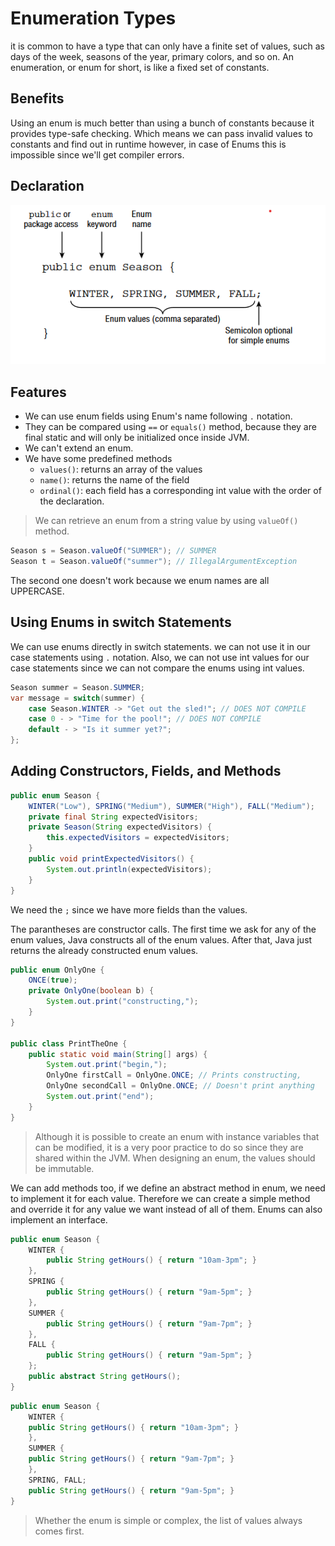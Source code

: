 # Enumeration Types

it is common to have a type that can only have a finite set of values, such as days of the week, seasons of the year, primary colors, and so on. An enumeration, or enum for short, is like a fixed set of constants.

## Benefits

Using an enum is much better than using a bunch of constants because it provides type-safe checking. Which means we can pass invalid values to constants and find out in runtime however, in case of Enums this is impossible since we'll get compiler errors.

## Declaration

![declaration](./images/declaration.png)

## Features

* We can use enum fields using Enum's name following `.` notation.
* They can be compared using `==` or `equals()` method, because they are final static and will only be initialized once inside JVM.
* We can't extend an enum.
* We have some predefined methods
  * `values()`: returns an array of the values
  * `name()`: returns the name of the field
  * `ordinal()`: each field has a corresponding int value with the order of the declaration.

> We can retrieve an enum from a string value by using `valueOf()` method.

```Java
Season s = Season.valueOf("SUMMER"); // SUMMER
Season t = Season.valueOf("summer"); // IllegalArgumentException
```

The second one doesn't work because we enum names are all UPPERCASE.

## Using Enums in switch Statements

We can use enums directly in switch statements. we can not use it in our case statements using `.` notation.
Also, we can not use int values for our case statements since we can not compare the enums using int values.

```Java
Season summer = Season.SUMMER;
var message = switch(summer) {
    case Season.WINTER -> "Get out the sled!"; // DOES NOT COMPILE
    case 0 - > "Time for the pool!"; // DOES NOT COMPILE
    default - > "Is it summer yet?";
};
```

## Adding Constructors, Fields, and Methods

```Java
public enum Season {
    WINTER("Low"), SPRING("Medium"), SUMMER("High"), FALL("Medium");
    private final String expectedVisitors;
    private Season(String expectedVisitors) {
        this.expectedVisitors = expectedVisitors;
    }
    public void printExpectedVisitors() {
        System.out.println(expectedVisitors);
    } 
}
```

We need the `;` since we have more fields than the values.

The parantheses are constructor calls. The first time we ask for any of the enum values, Java constructs all of the enum values. After that, Java just returns the already constructed enum values.

```Java
public enum OnlyOne {
    ONCE(true);
    private OnlyOne(boolean b) {
        System.out.print("constructing,");
    }
}

public class PrintTheOne {
    public static void main(String[] args) {
        System.out.print("begin,");
        OnlyOne firstCall = OnlyOne.ONCE; // Prints constructing,
        OnlyOne secondCall = OnlyOne.ONCE; // Doesn't print anything
        System.out.print("end");
    }
}
```

> Although it is possible to create an enum with instance variables that can be modified, it is a very poor practice to do so since they are shared within the JVM. When designing an enum, the values should be immutable.

We can add methods too, if we define an abstract method in enum, we need to implement it for each value. Therefore we can create a simple method and override it for any value we want instead of all of them.
Enums can also implement an interface.

```Java
public enum Season {
    WINTER {
        public String getHours() { return "10am-3pm"; }
    },
    SPRING {
        public String getHours() { return "9am-5pm"; }
    },
    SUMMER {
        public String getHours() { return "9am-7pm"; }
    },
    FALL {
        public String getHours() { return "9am-5pm"; }
    };
    public abstract String getHours();
}
```

```Java
public enum Season {
    WINTER {
    public String getHours() { return "10am-3pm"; }
    },
    SUMMER {
    public String getHours() { return "9am-7pm"; }
    },
    SPRING, FALL;
    public String getHours() { return "9am-5pm"; }
}
```

> Whether the enum is simple or complex, the list of values always comes first.
